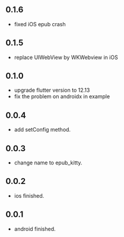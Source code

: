 ## 0.1.6

* fixed iOS epub crash

## 0.1.5

* replace UIWebView by WKWebview in iOS

## 0.1.0

* upgrade flutter version to 12.13
* fix the problem on androidx in example

## 0.0.4

* add setConfig method.

## 0.0.3

* change name to epub_kitty.

## 0.0.2

* ios finished.

## 0.0.1

* android finished.
